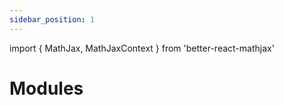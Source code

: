 ```yaml
---
sidebar_position: 1
---
```


import { MathJax, MathJaxContext } from 'better-react-mathjax'

# Modules